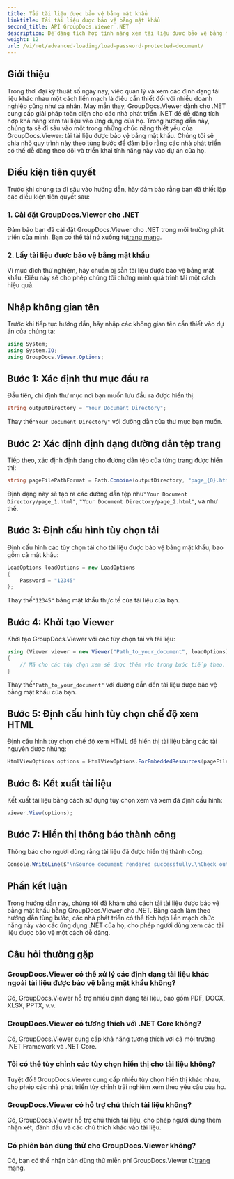 ```yaml
---
title: Tải tài liệu được bảo vệ bằng mật khẩu
linktitle: Tải tài liệu được bảo vệ bằng mật khẩu
second_title: API GroupDocs.Viewer .NET
description: Dễ dàng tích hợp tính năng xem tài liệu được bảo vệ bằng mật khẩu vào các ứng dụng .NET bằng GroupDocs.Viewer cho .NET. Hãy làm theo hướng dẫn từng bước của chúng tôi để có được sự liền mạch.
weight: 12
url: /vi/net/advanced-loading/load-password-protected-document/
---
```

## Giới thiệu
Trong thời đại kỹ thuật số ngày nay, việc quản lý và xem các định dạng tài liệu khác nhau một cách liền mạch là điều cần thiết đối với nhiều doanh nghiệp cũng như cá nhân. May mắn thay, GroupDocs.Viewer dành cho .NET cung cấp giải pháp toàn diện cho các nhà phát triển .NET để dễ dàng tích hợp khả năng xem tài liệu vào ứng dụng của họ. Trong hướng dẫn này, chúng ta sẽ đi sâu vào một trong những chức năng thiết yếu của GroupDocs.Viewer: tải tài liệu được bảo vệ bằng mật khẩu. Chúng tôi sẽ chia nhỏ quy trình này theo từng bước để đảm bảo rằng các nhà phát triển có thể dễ dàng theo dõi và triển khai tính năng này vào dự án của họ.
## Điều kiện tiên quyết
Trước khi chúng ta đi sâu vào hướng dẫn, hãy đảm bảo rằng bạn đã thiết lập các điều kiện tiên quyết sau:
### 1. Cài đặt GroupDocs.Viewer cho .NET
 Đảm bảo bạn đã cài đặt GroupDocs.Viewer cho .NET trong môi trường phát triển của mình. Bạn có thể tải nó xuống từ[trang mạng](https://releases.groupdocs.com/viewer/net/).
### 2. Lấy tài liệu được bảo vệ bằng mật khẩu
Vì mục đích thử nghiệm, hãy chuẩn bị sẵn tài liệu được bảo vệ bằng mật khẩu. Điều này sẽ cho phép chúng tôi chứng minh quá trình tải một cách hiệu quả.

## Nhập không gian tên
Trước khi tiếp tục hướng dẫn, hãy nhập các không gian tên cần thiết vào dự án của chúng ta:
```csharp
using System;
using System.IO;
using GroupDocs.Viewer.Options;
```

## Bước 1: Xác định thư mục đầu ra
Đầu tiên, chỉ định thư mục nơi bạn muốn lưu đầu ra được hiển thị:
```csharp
string outputDirectory = "Your Document Directory";
```
 Thay thế`"Your Document Directory"` với đường dẫn của thư mục bạn muốn.
## Bước 2: Xác định định dạng đường dẫn tệp trang
Tiếp theo, xác định định dạng cho đường dẫn tệp của từng trang được hiển thị:
```csharp
string pageFilePathFormat = Path.Combine(outputDirectory, "page_{0}.html");
```
 Định dạng này sẽ tạo ra các đường dẫn tệp như`"Your Document Directory/page_1.html"`, `"Your Document Directory/page_2.html"`, và như thế.
## Bước 3: Định cấu hình tùy chọn tải
Định cấu hình các tùy chọn tải cho tài liệu được bảo vệ bằng mật khẩu, bao gồm cả mật khẩu:
```csharp
LoadOptions loadOptions = new LoadOptions
{
    Password = "12345"
};
```
 Thay thế`"12345"` bằng mật khẩu thực tế của tài liệu của bạn.
## Bước 4: Khởi tạo Viewer
Khởi tạo GroupDocs.Viewer với các tùy chọn tải và tài liệu:
```csharp
using (Viewer viewer = new Viewer("Path_to_your_document", loadOptions))
{
    // Mã cho các tùy chọn xem sẽ được thêm vào trong bước tiếp theo.
}
```
 Thay thế`"Path_to_your_document"` với đường dẫn đến tài liệu được bảo vệ bằng mật khẩu của bạn.
## Bước 5: Định cấu hình tùy chọn chế độ xem HTML
Định cấu hình tùy chọn chế độ xem HTML để hiển thị tài liệu bằng các tài nguyên được nhúng:
```csharp
HtmlViewOptions options = HtmlViewOptions.ForEmbeddedResources(pageFilePathFormat);
```
## Bước 6: Kết xuất tài liệu
Kết xuất tài liệu bằng cách sử dụng tùy chọn xem và xem đã định cấu hình:
```csharp
viewer.View(options);
```
## Bước 7: Hiển thị thông báo thành công
Thông báo cho người dùng rằng tài liệu đã được hiển thị thành công:
```csharp
Console.WriteLine($"\nSource document rendered successfully.\nCheck output in {outputDirectory}.");
```

## Phần kết luận
Trong hướng dẫn này, chúng tôi đã khám phá cách tải tài liệu được bảo vệ bằng mật khẩu bằng GroupDocs.Viewer cho .NET. Bằng cách làm theo hướng dẫn từng bước, các nhà phát triển có thể tích hợp liền mạch chức năng này vào các ứng dụng .NET của họ, cho phép người dùng xem các tài liệu được bảo vệ một cách dễ dàng.
## Câu hỏi thường gặp
### GroupDocs.Viewer có thể xử lý các định dạng tài liệu khác ngoài tài liệu được bảo vệ bằng mật khẩu không?
Có, GroupDocs.Viewer hỗ trợ nhiều định dạng tài liệu, bao gồm PDF, DOCX, XLSX, PPTX, v.v.
### GroupDocs.Viewer có tương thích với .NET Core không?
Có, GroupDocs.Viewer cung cấp khả năng tương thích với cả môi trường .NET Framework và .NET Core.
### Tôi có thể tùy chỉnh các tùy chọn hiển thị cho tài liệu không?
Tuyệt đối! GroupDocs.Viewer cung cấp nhiều tùy chọn hiển thị khác nhau, cho phép các nhà phát triển tùy chỉnh trải nghiệm xem theo yêu cầu của họ.
### GroupDocs.Viewer có hỗ trợ chú thích tài liệu không?
Có, GroupDocs.Viewer hỗ trợ chú thích tài liệu, cho phép người dùng thêm nhận xét, đánh dấu và các chú thích khác vào tài liệu.
### Có phiên bản dùng thử cho GroupDocs.Viewer không?
 Có, bạn có thể nhận bản dùng thử miễn phí GroupDocs.Viewer từ[trang mạng](https://releases.groupdocs.com/).
